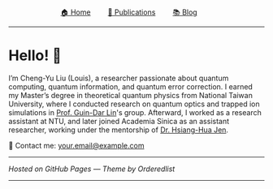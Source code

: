 <p style="text-align: center;">
  <a href="/" style="margin-right: 30px;">🏠 Home</a>
  <a href="/main/publications.html" style="margin-right: 30px;">📄 Publications</a>
  <a href="/main/blog.html" style="margin-right: 30px;">📚 Blog</a>
</p>

---

# Hello! 👋

I’m Cheng-Yu Liu (Louis), a researcher passionate about quantum computing, quantum information, and quantum error correction. I earned my Master’s degree in theoretical quantum physics from National Taiwan University, where I conducted research on quantum optics and trapped ion simulations in [Prof. Guin-Dar Lin](https://www.phys.ntu.edu.tw/enphysics/guindarl.html)'s group. Afterward, I worked as a research assistant at NTU, and later joined Academia Sinica as an assistant researcher, working under the mentorship of [Dr. Hsiang-Hua Jen](https://www.iams.sinica.edu.tw/en/?link=member&id=61).  

📧 Contact me: <a href="mailto:your.email@example.com">your.email@example.com</a>

---

*Hosted on GitHub Pages — Theme by Orderedlist*

---


